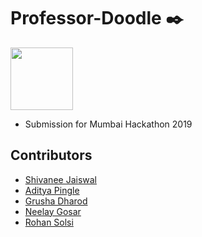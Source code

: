 # Professor-Doodle :black_nib:
<img src=".icon.png" height="100" width="100">

* Submission for Mumbai Hackathon 2019

## Contributors
* [Shivanee Jaiswal](https://www.github.com/shivaneej)
* [Aditya Pingle](https://www.github.com/10aditya)
* [Grusha Dharod](https://www.github.com/grushad)
* [Neelay Gosar](https://www.github.com/neelaygosar)
* [Rohan Solsi](https://www.github.com/rohansolsi)
